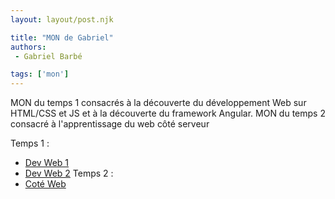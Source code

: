 ```yaml
---
layout: layout/post.njk

title: "MON de Gabriel"
authors:
 - Gabriel Barbé

tags: ['mon']
---
```


<!-- Début Résumé -->
MON du temps 1 consacrés à la découverte du développement Web sur HTML/CSS et JS et à la découverte du framework Angular.
MON du temps 2 consacré à l'apprentissage du web côté serveur 
<!-- Début Résumé -->
Temps 1 :
- [Dev Web 1](./Mons/Devweb1)
- [Dev Web 2](./Mons/Devweb2)
Temps 2 :
- [Coté Web](./Mons/coteweb)